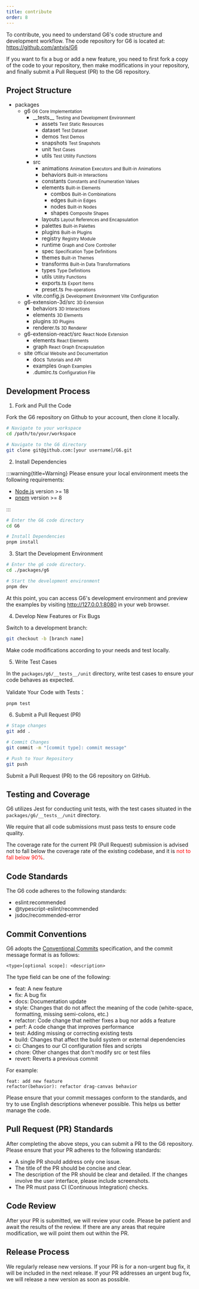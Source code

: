 ```yaml
---
title: contribute
order: 8
---
```


To contribute, you need to understand G6's code structure and development workflow. The code repository for G6 is located at: https://github.com/antvis/G6

If you want to fix a bug or add a new feature, you need to first fork a copy of the code to your repository, then make modifications in your repository, and finally submit a Pull Request (PR) to the G6 repository.

## Project Structure

<Tree>
  <ul>
    <li>
      packages
      <ul>
        <li>
          g6
          <small>G6 Core Implementation</small>
          <ul>
            <li>
              __tests__
              <small>Testing and Development Environment</small>
              <ul>
                <li>
                  assets
                  <small>Test Static Resources</small>
                </li>
                <li>
                  dataset
                  <small>Test Dataset</small>
                </li>
                <li>
                  demos
                  <small>Test Demos</small>
                </li>
                <li>
                  snapshots
                  <small>Test Snapshots</small>
                </li>
                <li>
                  unit
                  <small>Test Cases</small>
                </li>
                <li>
                  utils
                  <small>Test Utility Functions</small>
                </li>
              </ul>
            </li>
            <li>
              src
              <ul>
                <li>
                  animations
                  <small>Animation Executors and Built-in Animations</small>   
                </li>
                <li>
                  behaviors
                  <small>Built-in Interactions</small>   
                </li>
                <li>
                  constants
                  <small>Constants and Enumeration Values</small>   
                </li>
                <li>
                  elements
                  <small>Built-in Elements</small>
                  <ul>
                    <li>
                      combos
                      <small>Built-in Combinations</small>
                    </li>
                    <li>
                      edges
                      <small>Built-in Edges</small>
                    </li>
                    <li>
                      nodes
                      <small>Built-in Nodes</small>
                    </li>
                    <li>
                      shapes
                      <small>Composite Shapes</small>
                    </li>
                  </ul>
                </li>
                <li>
                  layouts
                  <small>Layout References and Encapsulation</small>   
                </li>
                <li>
                  palettes
                  <small>Built-in Palettes</small>   
                </li>
                <li>
                  plugins
                  <small>Built-in Plugins</small>   
                </li>
                <li>
                  registry
                  <small>Registry Module</small>   
                </li>
                <li>
                  runtime
                  <small>Graph and Core Controller</small>   
                </li>
                <li>
                  spec
                  <small>Specification Type Definitions</small>   
                </li>
                <li>
                  themes
                  <small>Built-in Themes</small>   
                </li>
                <li>
                  transforms
                  <small>Built-in Data Transformations</small>   
                </li>
                <li>
                  types
                  <small>Type Definitions</small>   
                </li>
                <li>
                  utils
                  <small>Utility Functions</small>   
                </li>
                <li>
                  exports.ts
                  <small>Export Items</small>   
                </li>
                <li>
                  preset.ts
                  <small>Pre-operations</small>
                </li>
              </ul>
            </li>
            <li>
              vite.config.js
              <small>Development Environment Vite Configuration</small>
            </li>
          </ul>
        </li>
        <li>
          g6-extension-3d/src
          <small>3D Extension</small>
          <ul>
            <li>
              behaviors
              <small>3D Interactions</small>
            </li>
            <li>
              elements
              <small>3D Elements</small>
            </li>
            <li>
              plugins
              <small>3D Plugins</small>
            </li>
            <li>
              renderer.ts
              <small>3D Renderer</small>
            </li>
          </ul>
        </li>
        <li>
          g6-extension-react/src
          <small>React Node Extension</small>
          <ul>
            <li>
              elements
              <small>React Elements</small>
            </li>
            <li>
              graph
              <small>React Graph Encapsulation</small>
            </li>
          </ul>
        </li>
        <li>
          site
          <small>Official Website and Documentation</small>
          <ul>
            <li>
              docs
              <small>Tutorials and API</small>
            </li>
            <li>
              examples
              <small>Graph Examples</small>
            </li>
            <li>
              .dumirc.ts
              <small>Configuration File</small>
            </li>
          </ul>
        </li>
      </ul>
    </li>

  </ul>
</Tree>

## Development Process

1. Fork and Pull the Code

Fork the G6 repository on Github to your account, then clone it locally.

```bash
# Navigate to your workspace
cd /path/to/your/workspace

# Navigate to the G6 directory
git clone git@github.com:[your username]/G6.git
```

2. Install Dependencies

:::warning{title=Warning}
Please ensure your local environment meets the following requirements:

- [Node.js](https://nodejs.org/) version >= 18
- [pnpm](https://pnpm.io/) version >= 8

:::

```bash
# Enter the G6 code directory
cd G6

# Install Dependencies
pnpm install
```

3. Start the Development Environment

```bash
# Enter the g6 code directory.
cd ./packages/g6

# Start the development environment
pnpm dev
```

At this point, you can access G6's development environment and preview the examples by visiting http://127.0.0.1:8080 in your web browser.

4. Develop New Features or Fix Bugs

Switch to a development branch:

```bash
git checkout -b [branch name]
```

Make code modifications according to your needs and test locally.

5. Write Test Cases

In the `packages/g6/__tests__/unit` directory, write test cases to ensure your code behaves as expected.

Validate Your Code with Tests：

```bash
pnpm test
```

6. Submit a Pull Request (PR)

```bash
# Stage changes
git add .

# Commit Changes
git commit -m "[commit type]: commit message"

# Push to Your Repository
git push
```

Submit a Pull Request (PR) to the G6 repository on GitHub.

## Testing and Coverage

G6 utilizes Jest for conducting unit tests, with the test cases situated in the `packages/g6/__tests__/unit` directory.

We require that all code submissions must pass tests to ensure code quality.

The coverage rate for the current PR (Pull Request) submission is advised not to fall below the coverage rate of the existing codebase, and it is <text style="color: red;">not to fall below 90%</text>.

## Code Standards

The G6 code adheres to the following standards:

- eslint:recommended
- @typescript-eslint/recommended
- jsdoc/recommended-error

## Commit Conventions

G6 adopts the [Conventional Commits](https://www.conventionalcommits.org/) specification, and the commit message format is as follows:

```
<type>[optional scope]: <description>
```

The type field can be one of the following:

- feat: A new feature
- fix: A bug fix
- docs: Documentation update
- style: Changes that do not affect the meaning of the code (white-space, formatting, missing semi-colons, etc.)
- refactor: Code change that neither fixes a bug nor adds a feature
- perf: A code change that improves performance
- test: Adding missing or correcting existing tests
- build: Changes that affect the build system or external dependencies
- ci: Changes to our CI configuration files and scripts
- chore: Other changes that don't modify src or test files
- revert: Reverts a previous commit

For example:

```
feat: add new feature
refactor(behavior): refactor drag-canvas behavior
```

Please ensure that your commit messages conform to the standards, and try to use English descriptions whenever possible. This helps us better manage the code.

## Pull Request (PR) Standards

After completing the above steps, you can submit a PR to the G6 repository. Please ensure that your PR adheres to the following standards:

- A single PR should address only one issue.
- The title of the PR should be concise and clear.
- The description of the PR should be clear and detailed. If the changes involve the user interface, please include screenshots.
- The PR must pass CI (Continuous Integration) checks.

## Code Review

After your PR is submitted, we will review your code. Please be patient and await the results of the review. If there are any areas that require modification, we will point them out within the PR.

## Release Process

We regularly release new versions. If your PR is for a non-urgent bug fix, it will be included in the next release. If your PR addresses an urgent bug fix, we will release a new version as soon as possible.
